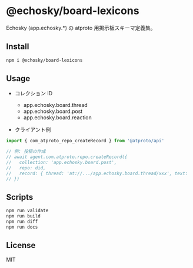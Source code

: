 # @echosky/board-lexicons

Echosky (app.echosky.*) の atproto 用掲示板スキーマ定義集。

## Install

```bash
npm i @echosky/board-lexicons
```

## Usage

- コレクション ID
  - app.echosky.board.thread
  - app.echosky.board.post
  - app.echosky.board.reaction

- クライアント例
```ts
import { com_atproto_repo_createRecord } from '@atproto/api'

// 例: 投稿の作成
// await agent.com.atproto.repo.createRecord({
//   collection: 'app.echosky.board.post',
//   repo: did,
//   record: { thread: 'at://.../app.echosky.board.thread/xxx', text: 'hello', createdAt: new Date().toISOString() }
// })
```

## Scripts

```bash
npm run validate
npm run build
npm run diff
npm run docs
```

## License

MIT
